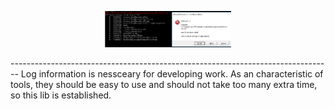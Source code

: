 <p align="center"><img width="40%" src="docs/source/_static/img/test.png" /></p>
--------------------------------------------------------------------------------
Log information is nessceary for developing work. As an characteristic of tools, they should be easy to use and should not take too many extra time, so this lib is established.